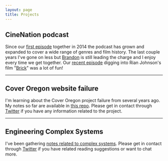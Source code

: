 ```yaml
---
layout: page
title: Projects
---
```


## CineNation podcast

Since our [first episode](https://open.spotify.com/episode/23975r7PXmoev44OQF3QYk?si=hpKZ4_UrQQ-gqf_5QuESSw) together in 2014 the podcast has grown and expanded to cover a wide range of genres and film history. The last couple years I've gone on less but [Brandon](https://twitter.com/brandonsparks33) is still leading the charge and I enjoy every time we get together. Our [recent episode](https://open.spotify.com/episode/6c8HNkVvBYWjnp5sNsrIUa?si=UoKZJMi8R4qf9yScw0dRjA) digging into Rian Johnson's film "[Brick](https://letterboxd.com/film/brick/)" was a lot of fun!

---

## Cover Oregon website failure
I'm learning about the Cover Oregon project failure from several years ago. My notes so far are available in [this repo](https://github.com/suite22/oregon-healthcare-website-retro). Please get in contact through [Twitter](https://twitter.com/suite22) if you have any information related to the project.

--- 

## Engineering Complex Systems

I've been gathering [notes related to complex systems](/complex-systems). Please get in contact through [Twitter](https://twitter.com/suite22) if you have related reading suggestions or want to chat more.